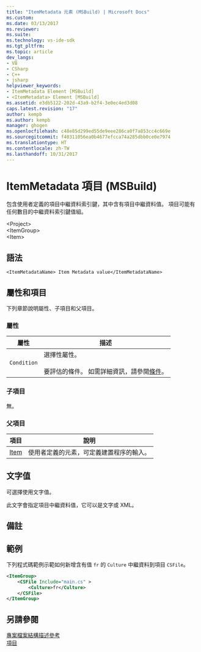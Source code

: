 ```yaml
---
title: "ItemMetadata 元素 (MSBuild) | Microsoft Docs"
ms.custom: 
ms.date: 03/13/2017
ms.reviewer: 
ms.suite: 
ms.technology: vs-ide-sdk
ms.tgt_pltfrm: 
ms.topic: article
dev_langs:
- VB
- CSharp
- C++
- jsharp
helpviewer_keywords:
- ItemMetadata Element [MSBuild]
- <ItemMetadata> Element [MSBuild]
ms.assetid: e3db5122-202d-43a9-b2f4-3e0ec4ed3d08
caps.latest.revision: "17"
author: kempb
ms.author: kempb
manager: ghogen
ms.openlocfilehash: c48e85d299ed55de9eee286ca0f7a853cc4c669e
ms.sourcegitcommit: f40311056ea0b4677efcca74a285dbb0ce0e7974
ms.translationtype: HT
ms.contentlocale: zh-TW
ms.lasthandoff: 10/31/2017
---
```

# <a name="itemmetadata-element-msbuild"></a>ItemMetadata 項目 (MSBuild)
包含使用者定義的項目中繼資料索引鍵，其中含有項目中繼資料值。 項目可能有任何數目的中繼資料索引鍵值組。  

 \<Project>  
 \<ItemGroup>  
 \<Item>  

## <a name="syntax"></a>語法  

```  
<ItemMetadataName> Item Metadata value</ItemMetadataName>  
```  

## <a name="attributes-and-elements"></a>屬性和項目  
 下列章節說明屬性、子項目和父項目。  

### <a name="attributes"></a>屬性  

|屬性|描述|  
|---------------|-----------------|  
|`Condition`|選擇性屬性。<br /><br /> 要評估的條件。 如需詳細資訊，請參閱[條件](../msbuild/msbuild-conditions.md)。|  

### <a name="child-elements"></a>子項目  
 無。  

### <a name="parent-elements"></a>父項目  

|項目|說明|  
|-------------|-----------------|  
|[Item](../msbuild/item-element-msbuild.md)|使用者定義的元素，可定義建置程序的輸入。|  

## <a name="text-value"></a>文字值  
 可選擇使用文字值。  

 此文字會指定項目中繼資料值，它可以是文字或 XML。  

## <a name="remarks"></a>備註  

## <a name="example"></a>範例  
 下列程式碼範例示範如何新增含有值 `fr` 的 `Culture` 中繼資料到項目 `CSFile`。  

```xml  
<ItemGroup>  
    <CSFile Include="main.cs" >  
        <Culture>fr</Culture>  
    </CSFile>  
</ItemGroup>  
```  

## <a name="see-also"></a>另請參閱  
 [專案檔案結構描述參考](../msbuild/msbuild-project-file-schema-reference.md)   
 [項目](../msbuild/msbuild-items.md)
